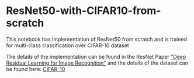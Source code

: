 # ResNet50-with-CIFAR10-from-scratch

This notebook has implementation of ResNet50 from scratch and is trained for multi-class classification over CIFAR-10 dataset 

The details of the implementation can be found in the ResNet Paper ["Deep Residual Learning for Image Recognition"](https://www.cv-foundation.org/openaccess/content_cvpr_2016/papers/He_Deep_Residual_Learning_CVPR_2016_paper.pdf) and the details of the dataset can be found here: [CIFAR-10](https://www.cs.toronto.edu/~kriz/cifar.html)
